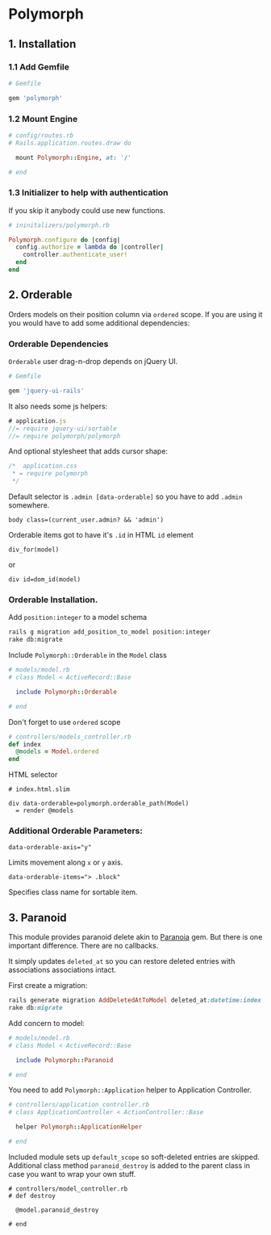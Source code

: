 # Polymorph

## 1. Installation

### 1.1 Add Gemfile

```ruby
# Gemfile

gem 'polymorph'
```

### 1.2 Mount Engine

```ruby
# config/routes.rb
# Rails.application.routes.draw do

  mount Polymorph::Engine, at: '/'

# end
```

### 1.3 Initializer to help with authentication

If you skip it anybody could use new functions.

```ruby
# ininitalizers/polymorph.rb

Polymorph.configure do |config|
  config.authorize = lambda do |controller|
    controller.authenticate_user!
  end
end
```

## 2. Orderable

Orders models on their position column via `ordered` scope. If you are using it
you would have to add some additional dependencies:

### Orderable Dependencies

`Orderable` user drag-n-drop depends on jQuery UI.

```ruby
# Gemfile

gem 'jquery-ui-rails'
```

It also needs some js helpers:

```javascript
# application.js
//= require jquery-ui/sortable
//= require polymorph/polymorph
```

And optional stylesheet that adds cursor shape:

```css
/*  application.css
 * = require polymorph
 */
 ```

Default selector is `.admin [data-orderable]` so you have to add `.admin`
somewhere.

```slim
body class=(current_user.admin? && 'admin')
```

Orderable items got to have it's `.id` in HTML `id` element

```
div_for(model)
```
or
```
div id=dom_id(model)
```

### Orderable Installation.

Add `position:integer` to a model schema

```sh
rails g migration add_position_to_model position:integer
rake db:migrate
```

Include `Polymorph::Orderable` in the `Model` class

```ruby
# models/model.rb
# class Model < ActiveRecord::Base

  include Polymorph::Orderable

# end
```

Don't forget to use `ordered` scope

```ruby
# controllers/models_controller.rb
def index
  @models = Model.ordered
end
```

HTML selector

```slim
# index.html.slim

div data-orderable=polymorph.orderable_path(Model)
  = render @models
```

### Additional Orderable Parameters:

```slim
data-orderable-axis="y"
```
Limits movement along `x` or `y` axis.

```slim
data-orderable-items="> .block"
```
Specifies class name for sortable item.

## 3. Paranoid

This module provides paranoid delete akin to
[Paranoia](http://github.com/radar/paranoia) gem. But there is one important
difference. There are no callbacks.

It simply updates `deleted_at` so you can restore deleted entries with
associations associations intact.

First create a migration:

```ruby
rails generate migration AddDeletedAtToModel deleted_at:datetime:index
rake db:migrate
```

Add concern to model:

```ruby
# models/model.rb
# class Model < ActiveRecord::Base

  include Polymorph::Paranoid

# end
```

You need to add `Polymorph::Application` helper to Application Controller.

```ruby
# controllers/application_controller.rb
# class ApplicationController < ActionController::Base

  helper Polymorph::ApplicationHelper

# end
```

Included module sets up `default_scope` so soft-deleted entries are skipped.
Additional class method `paranoid_destroy` is added to the parent class in case
you want to wrap your own stuff.

```
# controllers/model_controller.rb
# def destroy

  @model.paranoid_destroy

# end
```
